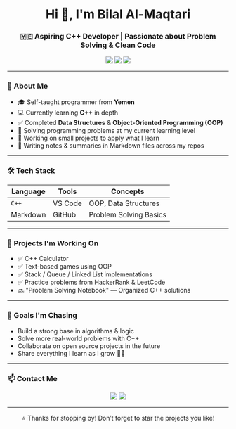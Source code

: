 <h1 align="center">Hi 👋, I'm Bilal Al-Maqtari</h1>
<h3 align="center">🇾🇪 Aspiring C++ Developer | Passionate about Problem Solving & Clean Code</h3>

<p align="center">
  <img src="https://img.shields.io/badge/C++-00599C?style=for-the-badge&logo=cplusplus&logoColor=white"/>
  <img src="https://img.shields.io/badge/VSCode-007ACC?style=for-the-badge&logo=visual-studio-code&logoColor=white"/>
  <img src="https://img.shields.io/badge/GitHub-181717?style=for-the-badge&logo=github&logoColor=white"/>
</p>

---

### 🚀 About Me

- 🎓 Self-taught programmer from **Yemen**
- 💻 Currently learning **C++** in depth
- ✅ Completed **Data Structures** & **Object-Oriented Programming (OOP)**
- 🧠 Solving programming problems at my current learning level
- 🔭 Working on small projects to apply what I learn
- 📘 Writing notes & summaries in Markdown files across my repos

---

### 🛠️ Tech Stack

| Language  | Tools       | Concepts                 |
|-----------|-------------|--------------------------|
| `C++`     | VS Code     | OOP, Data Structures     |
| Markdown  | GitHub      | Problem Solving Basics   |

---

### 📌 Projects I'm Working On

- ✅ C++ Calculator
- ✅ Text-based games using OOP
- ✅ Stack / Queue / Linked List implementations
- ✅ Practice problems from HackerRank & LeetCode
- 🔜 "Problem Solving Notebook" — Organized C++ solutions

---

### 🧠 Goals I'm Chasing

- Build a strong base in algorithms & logic
- Solve more real-world problems with C++
- Collaborate on open source projects in the future
- Share everything I learn as I grow 👨‍💻

---

### 📫 Contact Me

<p align="center">
  <a href="mailto:bilalalmaqtari65@gmail.com"><img src="https://img.shields.io/badge/Gmail-D14836?style=for-the-badge&logo=gmail&logoColor=white"/></a>
  <a href="https://github.com/bilal-muqatari"><img src="https://img.shields.io/badge/GitHub-100000?style=for-the-badge&logo=github&logoColor=white"/></a>
</p>

---

<p align="center">⭐️ Thanks for stopping by! Don’t forget to star the projects you like!</p>

